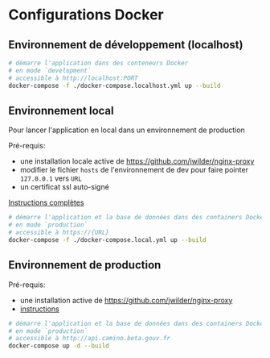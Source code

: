 # Configurations Docker

## Environnement de développement (localhost)

```bash
# démarre l'application dans des conteneurs Docker
# en mode `development`
# accessible à http://localhost:PORT
docker-compose -f ./docker-compose.localhost.yml up --build
```

## Environnement local

Pour lancer l'application en local dans un environnement de production

Pré-requis:

- une installation locale active de https://github.com/jwilder/nginx-proxy
- modifier le fichier `hosts` de l'environnement de dev pour faire pointer `127.0.0.1` vers `URL`
- un certificat ssl auto-signé

[Instructions complètes](https://medium.com/@francoisromain/set-a-local-web-development-environment-with-custom-urls-and-https-3fbe91d2eaf0)

```bash
# démarre l'application et la base de données dans des containers Docker
# en mode `production`
# accessible à https://{URL}
docker-compose -f ./docker-compose.local.yml up --build
```

## Environnement de production

Pré-requis:

- une installation active de https://github.com/jwilder/nginx-proxy
- [instructions](https://medium.com/@francoisromain/host-multiple-websites-with-https-inside-docker-containers-on-a-single-server-18467484ab95)

```bash
# démarre l'application et la base de données dans des containers Docker
# en mode `production`
# accessible à http://api.camino.beta.gouv.fr
docker-compose up -d --build
```
